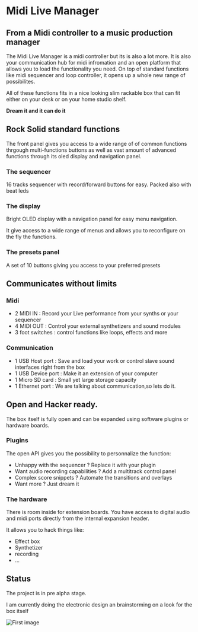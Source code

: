 # Midi Live Manager

## From a Midi controller to a music production manager

The Midi Live Manager is a midi controller but its is also a lot more. It is also your communication hub for midi infromation and an open platform that allows you to load the functionality you need.
On top of standard functions like midi sequencer and loop controller, it opens up a whole new range of possibilites. 

All of these functions fits in a nice looking slim rackable box that can fit either on your desk or on your home studio shelf.

**Dream it and it can do it**

## Rock Solid standard functions

The front panel gives you access to a wide range of of common functions thrgough multi-functions buttons as well as vast amount of advanced functions through its oled display and navigation panel.

### The sequencer
16 tracks sequencer with record/forward buttons for easy. Packed also with beat leds 

### The display
Bright OLED display with a navigation panel for easy menu navigation.

It give access to a wide range of menus and allows you to reconfigure on the fly the functions.

### The presets panel
A set of 10 buttons giving you access to your preferred presets


## Communicates without limits

### Midi
*    2 MIDI IN  : Record your Live performance from your synths or your sequencer
*    4 MIDI OUT : Control your external synthetizers and sound modules
*    3 foot switches : control functions like loops, effects and more

### Communication
*    1 USB Host port : Save and load your work or control slave sound interfaces right from the box
*    1 USB Device port : Make it an extension of your computer
*    1 Micro SD card : Small yet large storage capacity
*    1 Ethernet port : We are talking about communication,so lets do it.

## Open and Hacker ready.
The box itself is fully open and can be expanded using software plugins or hardware boards.

### Plugins
The open API gives you the possibility to personnalize the function:
*    Unhappy with the sequencer ? Replace it with your plugin
*    Want audio recording capabilities ? Add a multitrack control panel
*    Complex score snippets ? Automate the transitions and overlays
*    Want more ? Just dream it

### The hardware
There is room inside for extension boards. You have access to digital audio and midi ports directly from the internal expansion header.

It allows you to hack things like:
*    Effect box
*    Synthetizer
*    recording
*    ...

## Status
The project is in pre alpha stage.

I am currently doing the electronic design an brainstorming on a look for the box itself

![First image](https://bcallebaut.github.io/midilive/midiGateway1.png)